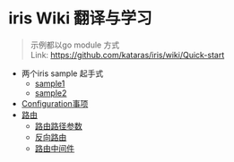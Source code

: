 # iris Wiki 翻译与学习
> 示例都以go module 方式  
> Link: https://github.com/kataras/iris/wiki/Quick-start
* 两个iris sample 起手式  
    * [sample1](iris_wiki/sample-1/example.go)
    * [sample2](iris_wiki/sample-2/sampe2.go)  
* [Configuration事项](iris_wiki/Configuration.md)
* [路由](iris_wiki/Routing.md)
    * [路由路径参数](iris_wiki/Routiing%20path%20types.md)
    * [反向路由](iris_wiki/Routing_Reverse_lookups.md)
    * [路由中间件](iris_wiki/Routing_middleware.md)